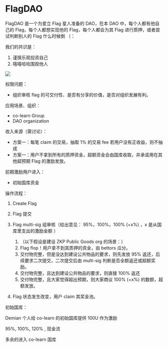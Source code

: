 # FlagDAO
FlagDAO 是一个为爱立 Flag 星人准备的 DAO，在本 DAO 中，每个人都有他自己的 Flag，每个人都想实现他的 Flag，每个人都会为其 Flag 进行质押，或者尝试判断别人的 Flag 什么时候倒 （：  

我们的共识是：  

1. 谨慎乐观投资自己 
2. 嘻嘻哈哈围观他人



![](http://imagesoda.oss-cn-beijing.aliyuncs.com/Sodaoo/2023-09-04-IMG_0856.jpg)

权限问题：

- 组织审核 flag 的可交付性、是否有分享的价值，是否对组织发展有利。



应用场景、组织：

- co-learn Group
- DAO organization



收入来源（需讨论）：

- 方案一：每笔 claim 的交易，抽取 1% 的交易 fee 若用户没有正收益，则不抽成
- 方案一：用户不拿到所有的质押资金，超额资金会由国库收取，并承诺用在其他超预期 Flag 的激励发放。



前期激励用户进入：

- 初始国库资金



操作流程：

1. Create Flag 

2. Flag 提交
3. Flag multi-sig 组审核（给出意见： 95%，100%，100% (+x%) ，x 是从国库里支出的激励金额 ）
   1. （以下假设是建设 ZKP Public Goods org 的场景：）
   2. Flag flop！用户拿不到其质押的资金，由 bettors 瓜分。
   3. 交付物完整，但是没达到建设公共物品的要求，则先发放 95% 返还，后续要求二次提交，二次提交后由 multi-sig 判断是否全额返还或超额奖励。
   4. 交付物完整，且达到建设公共物品的要求，则直接 100% 返还
   5. 交付物完整，且大家觉得超出预期，则大家商议 100% (+x%) 的数额，超额发放。
4. Flag 状态发生改变，用户 claim 其奖金池。







初始国库：

Demian 个人给 co-learn 的初始国库提供 100U 作为激励



95%, 100%, 120% , 现金流

多余的进入 co-learn 国库







